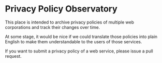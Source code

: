 # Privacy Policy Observatory

This place is intended to archive privacy policies of multiple web corporations and track their changes over time.

At some stage, it would be nice if we could translate those policies into plain English to make them understandable to the users of those services.

If you want to submit a privacy policy of a web service, please issue a pull request.
